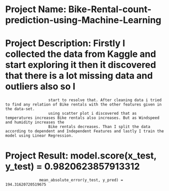 # Project Name:  Bike-Rental-count-prediction-using-Machine-Learning
# Project Description: Firstly I collected the data from  Kaggle and start exploring it then it discovered that there is a lot missing data and outliers also so I 
                       start to resolve that. After cleaning data i tried to find any relation of Bike rentals with the other features given in the data-set. 
                       using scatter plot i discovered that as temperatures increases Bike rentals also increases. But as Windspeed and humidity increases the 
                       Bike rentals decreases. Than I split the data according to dependent and Independent Features and lastly I train the model using Linear Regression.
 # Project Result: model.score(x_test, y_test) = 0.9820623857913312
                   mean_absolute_error(y_test, y_pred) = 194.31620720519675
                                 
